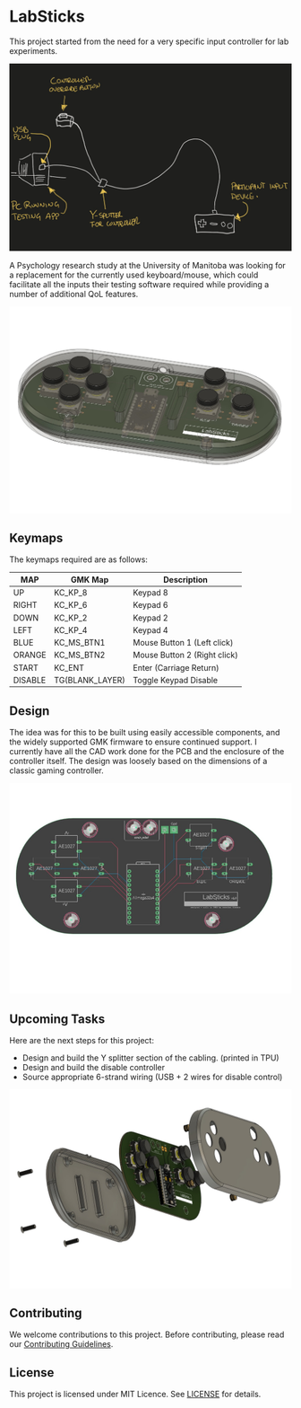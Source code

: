 # LabSticks

This project started from the need for a very specific input controller for lab experiments.

![Initial Sketch](images/4.jpg)

A Psychology research study at the University of Manitoba was looking for a replacement for the currently used keyboard/mouse, which could facilitate all the inputs their testing software required while providing a number of additional QoL features.

![Controller Overview](images/1.jpg)

## Keymaps

The keymaps required are as follows:

| MAP     | GMK Map       | Description                  |
|---------|---------------|------------------------------|
| UP      | KC_KP_8       | Keypad 8                     |
| RIGHT   | KC_KP_6       | Keypad 6                     |
| DOWN    | KC_KP_2       | Keypad 2                     |
| LEFT    | KC_KP_4       | Keypad 4                     |
| BLUE    | KC_MS_BTN1    | Mouse Button 1 (Left click)  |
| ORANGE  | KC_MS_BTN2    | Mouse Button 2 (Right click) |
| START   | KC_ENT        | Enter (Carriage Return)      |
| DISABLE | TG(BLANK_LAYER)| Toggle Keypad Disable        |

## Design

The idea was for this to be built using easily accessible components, and the widely supported GMK firmware to ensure continued support. I currently have all the CAD work done for the PCB and the enclosure of the controller itself. The design was loosely based on the dimensions of a classic gaming controller. 

![Circuit Trace Locations](images/2.jpg)

## Upcoming Tasks

Here are the next steps for this project:

- Design and build the Y splitter section of the cabling. (printed in TPU)
- Design and build the disable controller
- Source appropriate 6-strand wiring (USB + 2 wires for disable control)

![Exploded View of Controller](images/3.jpg)

## Contributing

We welcome contributions to this project. Before contributing, please read our [Contributing Guidelines](contributing.md).

## License

This project is licensed under MIT Licence. See [LICENSE](LICENSE) for details.
